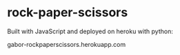 # rock-paper-scissors
Built with JavaScript and deployed on heroku with python:

gabor-rockpaperscissors.herokuapp.com
